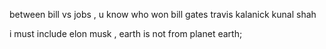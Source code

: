 between bill vs jobs , u know who won
bill gates
travis kalanick
kunal shah

i must include elon musk , earth is not from planet earth;
